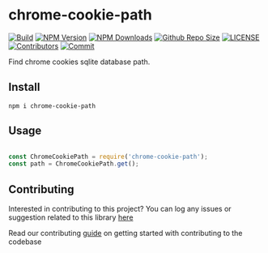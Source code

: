 # chrome-cookie-path

[![Build](https://github.com/arshadkazmi42/chrome-cookie-path/actions/workflows/nodejs.yml/badge.svg)](https://github.com/arshadkazmi42/chrome-cookie-path/actions/workflows/nodejs.yml)
[![NPM Version](https://img.shields.io/npm/v/chrome-cookie-path.svg)](https://www.npmjs.com/package/chrome-cookie-path)
[![NPM Downloads](https://img.shields.io/npm/dt/chrome-cookie-path.svg)](https://www.npmjs.com/package/chrome-cookie-path)
[![Github Repo Size](https://img.shields.io/github/repo-size/arshadkazmi42/chrome-cookie-path.svg)](https://github.com/arshadkazmi42/chrome-cookie-path)
[![LICENSE](https://img.shields.io/npm/l/chrome-cookie-path.svg)](https://github.com/arshadkazmi42/chrome-cookie-path/blob/master/LICENSE)
[![Contributors](https://img.shields.io/github/contributors/arshadkazmi42/chrome-cookie-path.svg)](https://github.com/arshadkazmi42/chrome-cookie-path/graphs/contributors)
[![Commit](https://img.shields.io/github/last-commit/arshadkazmi42/chrome-cookie-path.svg)](https://github.com/arshadkazmi42/chrome-cookie-path/commits/master)

Find chrome cookies sqlite database path.

## Install

```
npm i chrome-cookie-path
```

## Usage

```javascript

const ChromeCookiePath = require('chrome-cookie-path');
const path = ChromeCookiePath.get();

```

## Contributing

Interested in contributing to this project?
You can log any issues or suggestion related to this library [here](https://github.com/arshadkazmi42/chrome-cookie-path/issues/new)

Read our contributing [guide](CONTRIBUTING.md) on getting started with contributing to the codebase
